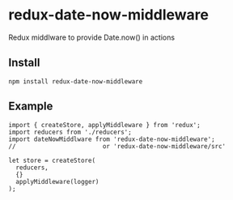 # redux-date-now-middleware

Redux middlware to provide Date.now() in actions

## Install

```
npm install redux-date-now-middleware
```

## Example

```
import { createStore, applyMiddleware } from 'redux';
import reducers from './reducers';
import dateNowMiddlware from 'redux-date-now-middleware';
//                        or 'redux-date-now-middleware/src'

let store = createStore(
  reducers,
  {}
  applyMiddleware(logger)
);
```
